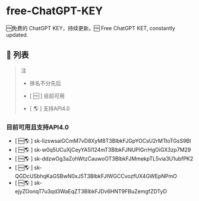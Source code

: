 # free-ChatGPT-KEY
🆓免费的 ChatGPT KEY，持续更新。🆓 Free ChatGPT KET, constantly updated.

## 📖 列表

> 注
>
> - 排名不分先后
>
> - [ 🆓 ] 目前可用
>
> - [ 🌎 ] 支持API4.0

### 目前可用且支持API4.0

- [ 🆓🌎 ] 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
- [ 🆓🌎 ] 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
- [ 🆓🌎 ] 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
- [ 🆓🌎 ] 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
- [ 🆓🌎 ] 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
